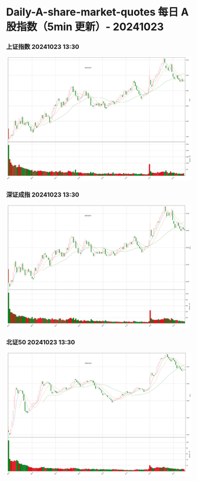 
# Daily-A-share-market-quotes 每日 A 股指数（5min 更新）- 20241023

### 上证指数 20241023 13:30
![](./fig/2024/10/20241023-sh000001.png)

### 深证成指 20241023 13:30
![](./fig/2024/10/20241023-sz399001.png)

### 北证50 20241023 13:30
![](./fig/2024/10/20241023-bj899050.png)
